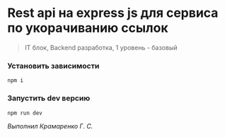 # Rest api на express js для сервиса по укорачиванию ссылок
> IT блок, Backend разработка, 1 уровень - базовый

### Установить зависимости 

```
npm i
```

### Запустить dev версию

```
npm run dev
```

_Выполнил Крамаренко Г. С._
